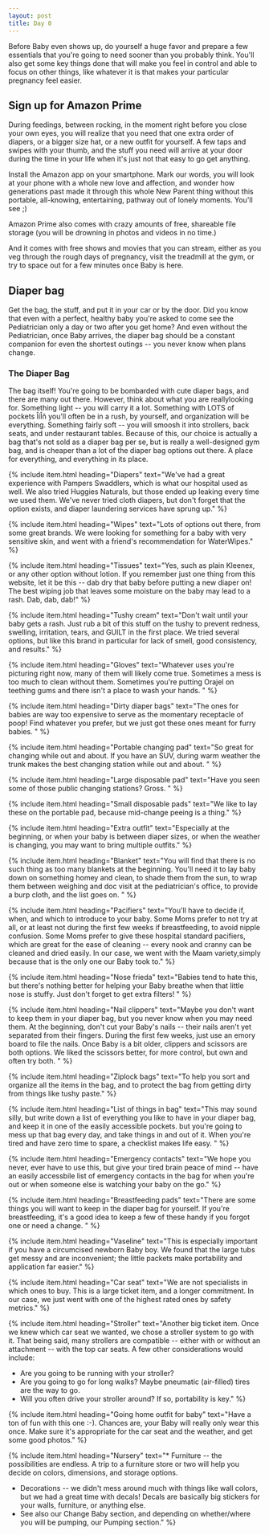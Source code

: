 ```yaml
---
layout: post
title: Day 0
---
```


Before Baby even shows up, do yourself a huge favor and prepare a few essentials that you're going to need sooner than you probably think.  You'll also get some key things done that will make you feel in control and able to focus on other things, like whatever it is that makes your particular pregnancy feel easier. 

## Sign up for Amazon Prime

During feedings, between rocking, in the moment right before you close your own eyes, you will realize that you need that one extra order of diapers, or a bigger size hat, or a new outfit for yourself.  A few taps and swipes with your thumb, and the stuff you need will arrive at your door during the time in your life when it's just not that easy to go get anything.

Install the Amazon app on your smartphone.  Mark our words, you will look at your phone with a whole new love and affection, and wonder how generations past made it through this whole New Parent thing without this portable, all-knowing, entertaining, pathway out of lonely moments.  You'll see ;) 

Amazon Prime also comes with crazy amounts of free, shareable file storage (you will be drowning in photos and videos in no time.) 

And it comes with free shows and movies that you can stream, either as you veg through the rough days of pregnancy, visit the treadmill at the gym, or try to space out for a few minutes once Baby is here.

## Diaper bag

Get the bag, the stuff, and put it in your car or by the door.  Did you know that even with a perfect, healthy baby you're asked to come see the Pediatrician only a day or two after you get home?  And even without the Pediatrician, once Baby arrives, the diaper bag should be a constant companion for even the shortest outings -- you never know when plans change.  

### The Diaper Bag

The bag itself!  You're going to be bombarded with cute diaper bags, and there are many out there.  However, think about what you are reallylooking for.  Something light -- you will carry it a lot.  Something with LOTS of pockets ÎíÎñ you'll often be in a rush, by yourself, and organization will be everything.  Something fairly soft -- you will smoosh it into strollers, back seats, and under restaurant tables.  Because of this, our choice is actually a bag that's not sold as a diaper bag per se, but is really a well-designed gym bag, and is cheaper than a lot of the diaper bag options out there.  A place for everything, and everything in its place.

{% include item.html heading="Diapers" text="We've had a great experience with Pampers Swaddlers, which is what our hospital used as well.  We also tried Huggies Naturals, but those ended up leaking every time we used them.  We've never tried cloth diapers, but don't forget that the option exists, and diaper laundering services have sprung up." %}


{% include item.html heading="Wipes" text="Lots of options out there, from some great brands.  We were looking for something for a baby with very sensitive skin, and went with a friend's recommendation for WaterWipes." %}

{% include item.html heading="Tissues" text="Yes, such as plain Kleenex, or any other option without lotion.   If you remember just one thing from this website, let it be this -- dab dry that baby before putting a new diaper on!  The best wiping job that leaves some moisture on the baby may lead to a rash.  Dab, dab, dab!" %}

{% include item.html heading="Tushy cream" text="Don't wait until your baby gets a rash.  Just rub a bit of this stuff on the tushy to prevent redness, swelling, irritation, tears, and GUILT in the first place.  We tried several options, but like this brand in particular for lack of smell, good consistency, and results." %}

{% include item.html heading="Gloves" text="Whatever uses you're picturing right now, many of them will likely come true.  Sometimes a mess is too much to clean without them.  Sometimes you're putting Orajel on teething gums and there isn't a place to wash your hands. " %}

{% include item.html heading="Dirty diaper bags" text="The ones for babies are way too expensive to serve as the momentary receptacle of poop!  Find whatever you prefer, but we just got these ones meant for furry babies. " %}

{% include item.html heading="Portable changing pad" text="So great for changing while out and about.  If you have an SUV, during warm weather the trunk makes the best changing station while out and about. " %}

{% include item.html heading="Large disposable pad" text="Have you seen some of those public changing stations?  Gross.  " %}

{% include item.html heading="Small disposable pads" text="We like to lay these on the portable pad, because mid-change peeing is a thing." %}

{% include item.html heading="Extra outfit" text="Especially at the beginning, or when your baby is between diaper sizes, or when the weather is changing, you may want to bring multiple outfits." %}

{% include item.html heading="Blanket" text="You will find that there is no such thing as too many blankets at the beginning.  You'll need it to lay baby down on something homey and clean, to shade them from the sun, to wrap them between weighing and doc visit at the pediatrician's office, to provide a burp cloth, and the list goes on. " %}

{% include item.html heading="Pacifiers" text="You'll have to decide if, when, and which to introduce to your baby.  Some Moms prefer to not try at all, or at least not during the first few weeks if breastfeeding, to avoid nipple confusion.  Some Moms prefer to give these hospital standard pacifiers, which are great for the ease of cleaning -- every nook and cranny can be cleaned and dried easily.  In our case, we went with the Maam variety,simply because that is the only one our Baby took to." %}

{% include item.html heading="Nose frieda" text="Babies tend to hate this, but there's nothing better for helping your Baby breathe when that little nose is stuffy.  Just don't forget to get extra filters! " %}

{% include item.html heading="Nail clippers" text="Maybe you don't want to keep them in your diaper bag, but you never know when you may need them.  At the beginning, don't cut your Baby's nails -- their nails aren't yet separated from their fingers.  During the first few weeks, just use an emory board to file the nails.  Once Baby is a bit older, clippers and scissors are both options.  We liked the scissors better, for more control, but own and often try both.  " %}

{% include item.html heading="Ziplock bags" text="To help you sort and organize all the items in the bag, and to protect the bag from getting dirty from things like tushy paste." %}

{% include item.html heading="List of things in bag" text="This may sound silly, but write down a list of everything you like to have in your diaper bag, and keep it in one of the easily accessible pockets.  but you're going to mess up that bag every day, and take things in and out of it.  When you're tired and have zero time to spare, a checklist makes life easy. " %}

{% include item.html heading="Emergency contacts" text="We hope you never, ever have to use this, but give your tired brain peace of mind -- have an easily accessbile list of emergency contacts in the bag for when you're out or when someone else is watching your baby on the go." %}

{% include item.html heading="Breastfeeding pads" text="There are some things you will want to keep in the diaper bag for yourself.  If you're breastfeeding, it's a good idea to keep a few of these handy if you forgot one or need a change. " %}

{% include item.html heading="Vaseline" text="This is especially important if you have a circumcised newborn Baby boy.  We found that the large tubs get messy and are inconvenient; the little packets make portability and application far easier." %}

{% include item.html heading="Car seat" text="We are not specialists in which ones to buy.  This is a large ticket item, and a longer commitment.  In our case, we just went with one of the highest rated ones by safety metrics." %}

{% include item.html heading="Stroller" text="Another big ticket item.  Once we knew which car seat we wanted, we chose a stroller system to go with it.  That being said, many strollers are compatible -- either with or without an attachment -- with the top car seats.  A few other considerations would include: 

* Are you going to be running with your stroller?
* Are you going to go for long walks? Maybe pneumatic (air-filled) tires are the way to go.
* Will you often drive your stroller around? If so, portability is key." %}

{% include item.html heading="Going home outfit for baby" text="Have a ton of fun with this one :-). Chances are, your Baby will really only wear this once.  Make sure it's appropriate for the car seat and the weather, and get some good photos." %}

{% include item.html heading="Nursery" text="* Furniture -- the possibilities are endless. A trip to a furniture store or two will help you decide on colors, dimensions, and storage options.  
* Decorations -- we didn't mess around much with things like wall colors, but we had a great time with decals!  Decals are basically big stickers for your walls, furniture, or anything else.  
* See also our Change Baby section, and depending on whether/where you will be pumping, our Pumping section." %}

